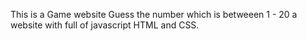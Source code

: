 This is a Game website Guess the number
which is betweeen 1 - 20 
a website with full of javascript
HTML and CSS.
